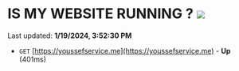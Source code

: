 # IS MY WEBSITE RUNNING ? [![](https://img.shields.io/static/v1?label=Sponsor&message=%E2%9D%A4&logo=GitHub&color=%23fe8e86)](https://github.com/sponsors/<username>)

Last updated: **1/19/2024, 3:52:30 PM**

- `GET` [https://youssefservice.me](https://youssefservice.me) - **Up** (401ms)
